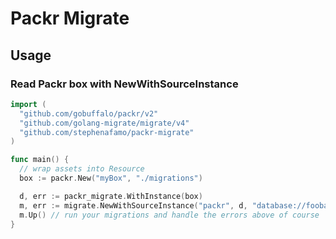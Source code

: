 # Packr Migrate

## Usage

### Read Packr box with NewWithSourceInstance

```go
import (
  "github.com/gobuffalo/packr/v2"
  "github.com/golang-migrate/migrate/v4"
  "github.com/stephenafamo/packr-migrate"
)

func main() {
  // wrap assets into Resource
  box := packr.New("myBox", "./migrations")

  d, err := packr_migrate.WithInstance(box)
  m, err := migrate.NewWithSourceInstance("packr", d, "database://foobar")
  m.Up() // run your migrations and handle the errors above of course
}
```

